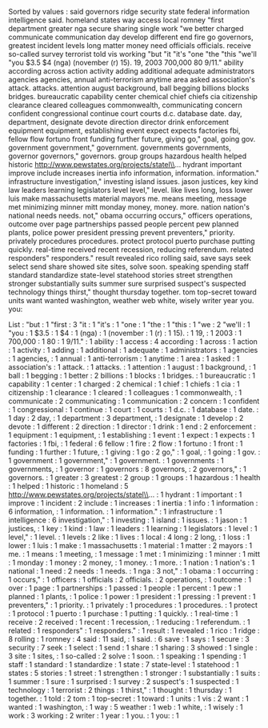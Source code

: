 Sorted by values :
said governors ridge security state federal information intelligence said. homeland states way access local romney "first department greater nga secure sharing single work "we better charged communicate communication day develop different end fire go governors, greatest incident levels long matter money need officials officials. receive so-called survey terrorist told vis working "but "it "it's "one "the "this "we'll "you $3.5 $4 (nga) (november (r) 15). 19, 2003 700,000 80 9/11." ability according across action activity adding additional adequate administrators agencies agencies, annual anti-terrorism anytime area asked association's attack. attacks. attention august background, ball begging billions blocks bridges. bureaucratic capability center chemical chief chiefs cia citizenship clearance cleared colleagues commonwealth, communicating concern confident congressional continue court courts d.c. database date. day, department, designate devote direction director drink enforcement equipment equipment, establishing event expect expects factories fbi, fellow flow fortuno front funding further future, giving go," goal, going gov. government government," government. governments governments, governor governors," governors. group groups hazardous health helped historic http://www.pewstates.org/projects/statel\\... hydrant important improve include increases inertia info information, information. information." infrastructure investigation," investing island issues. jason justices, key kind law leaders learning legislators level level," level. like lives long, loss lower luis make massachusetts material mayors me. means meeting, message met minimizing minner mitt monday money, money. more. nation nation's national needs needs. not," obama occurring occurs," officers operations, outcome over page partnerships passed people percent pew planned plants, police power president pressing prevent preventers," priority. privately procedures procedures. protect protocol puerto purchase putting quickly. real-time received recent recession, reducing referendum. related responders" responders." result revealed rico rolling said, save says seek select send share showed site sites, solve soon. speaking spending staff standard standardize state-level statehood stories street strengthen stronger substantially suits summer sure surprised suspect's suspected technology things thirst," thought thursday together. tom top-secret toward units want wanted washington, weather web white, wisely writer year you. you: 

List :
"but : 1
"first : 3
"it : 1
"it's : 1
"one : 1
"the : 1
"this : 1
"we : 2
"we'll : 1
"you : 1
$3.5 : 1
$4 : 1
(nga) : 1
(november : 1
(r) : 1
15). : 1
19, : 1
2003 : 1
700,000 : 1
80 : 1
9/11." : 1
ability : 1
access : 4
according : 1
across : 1
action : 1
activity : 1
adding : 1
additional : 1
adequate : 1
administrators : 1
agencies : 1
agencies, : 1
annual : 1
anti-terrorism : 1
anytime : 1
area : 1
asked : 1
association's : 1
attack. : 1
attacks. : 1
attention : 1
august : 1
background, : 1
ball : 1
begging : 1
better : 2
billions : 1
blocks : 1
bridges. : 1
bureaucratic : 1
capability : 1
center : 1
charged : 2
chemical : 1
chief : 1
chiefs : 1
cia : 1
citizenship : 1
clearance : 1
cleared : 1
colleagues : 1
commonwealth, : 1
communicate : 2
communicating : 1
communication : 2
concern : 1
confident : 1
congressional : 1
continue : 1
court : 1
courts : 1
d.c. : 1
database : 1
date. : 1
day : 2
day, : 1
department : 3
department, : 1
designate : 1
develop : 2
devote : 1
different : 2
direction : 1
director : 1
drink : 1
end : 2
enforcement : 1
equipment : 1
equipment, : 1
establishing : 1
event : 1
expect : 1
expects : 1
factories : 1
fbi, : 1
federal : 6
fellow : 1
fire : 2
flow : 1
fortuno : 1
front : 1
funding : 1
further : 1
future, : 1
giving : 1
go : 2
go," : 1
goal, : 1
going : 1
gov. : 1
government : 1
government," : 1
government. : 1
governments : 1
governments, : 1
governor : 1
governors : 8
governors, : 2
governors," : 1
governors. : 1
greater : 3
greatest : 2
group : 1
groups : 1
hazardous : 1
health : 1
helped : 1
historic : 1
homeland : 5
http://www.pewstates.org/projects/statel\\... : 1
hydrant : 1
important : 1
improve : 1
incident : 2
include : 1
increases : 1
inertia : 1
info : 1
information : 6
information, : 1
information. : 1
information." : 1
infrastructure : 1
intelligence : 6
investigation," : 1
investing : 1
island : 1
issues. : 1
jason : 1
justices, : 1
key : 1
kind : 1
law : 1
leaders : 1
learning : 1
legislators : 1
level : 1
level," : 1
level. : 1
levels : 2
like : 1
lives : 1
local : 4
long : 2
long, : 1
loss : 1
lower : 1
luis : 1
make : 1
massachusetts : 1
material : 1
matter : 2
mayors : 1
me. : 1
means : 1
meeting, : 1
message : 1
met : 1
minimizing : 1
minner : 1
mitt : 1
monday : 1
money : 2
money, : 1
money. : 1
more. : 1
nation : 1
nation's : 1
national : 1
need : 2
needs : 1
needs. : 1
nga : 3
not," : 1
obama : 1
occurring : 1
occurs," : 1
officers : 1
officials : 2
officials. : 2
operations, : 1
outcome : 1
over : 1
page : 1
partnerships : 1
passed : 1
people : 1
percent : 1
pew : 1
planned : 1
plants, : 1
police : 1
power : 1
president : 1
pressing : 1
prevent : 1
preventers," : 1
priority. : 1
privately : 1
procedures : 1
procedures. : 1
protect : 1
protocol : 1
puerto : 1
purchase : 1
putting : 1
quickly. : 1
real-time : 1
receive : 2
received : 1
recent : 1
recession, : 1
reducing : 1
referendum. : 1
related : 1
responders" : 1
responders." : 1
result : 1
revealed : 1
rico : 1
ridge : 8
rolling : 1
romney : 4
said : 11
said, : 1
said. : 6
save : 1
says : 1
secure : 3
security : 7
seek : 1
select : 1
send : 1
share : 1
sharing : 3
showed : 1
single : 3
site : 1
sites, : 1
so-called : 2
solve : 1
soon. : 1
speaking : 1
spending : 1
staff : 1
standard : 1
standardize : 1
state : 7
state-level : 1
statehood : 1
states : 5
stories : 1
street : 1
strengthen : 1
stronger : 1
substantially : 1
suits : 1
summer : 1
sure : 1
surprised : 1
survey : 2
suspect's : 1
suspected : 1
technology : 1
terrorist : 2
things : 1
thirst," : 1
thought : 1
thursday : 1
together. : 1
told : 2
tom : 1
top-secret : 1
toward : 1
units : 1
vis : 2
want : 1
wanted : 1
washington, : 1
way : 5
weather : 1
web : 1
white, : 1
wisely : 1
work : 3
working : 2
writer : 1
year : 1
you. : 1
you: : 1
